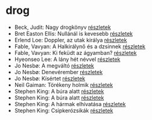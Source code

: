 # drog

- Beck, Judit: Nagy drogkönyv [részletek](_details/%7Bopf.creator%7D.md#id_646)
- Bret Easton Ellis: Nullánál is kevesebb [részletek](_details/%7Bopf.creator%7D.md#id_1273)
- Erlend Loe: Doppler, az utak királya [részletek](_details/%7Bopf.creator%7D.md#id_531)
- Fable, Vavyan: A Halkirálynő és a dzsinnek [részletek](_details/%7Bopf.creator%7D.md#id_173)
- Fable, Vavyan: Ki feküdt az ágyamban? [részletek](_details/%7Bopf.creator%7D.md#id_181)
- Hyeonseo Lee: A lány hét névvel [részletek](_details/%7Bopf.creator%7D.md#id_988)
- Jo Nesbø: A megváltó [részletek](_details/%7Bopf.creator%7D.md#id_592)
- Jo Nesbø: Denevérember [részletek](_details/%7Bopf.creator%7D.md#id_581)
- Jo Nesbø: Kísértet [részletek](_details/%7Bopf.creator%7D.md#id_591)
- Neil Gaiman: Törékeny holmik [részletek](_details/%7Bopf.creator%7D.md#id_1436)
- Stephen King: A búra alatt [részletek](_details/%7Bopf.creator%7D.md#id_556)
- Stephen King: A búra alatt [részletek](_details/%7Bopf.creator%7D.md#id_557)
- Stephen King: A hármak elhívatása [részletek](_details/%7Bopf.creator%7D.md#id_540)
- Stephen King: Csipkerózsikák [részletek](_details/%7Bopf.creator%7D.md#id_1204)